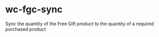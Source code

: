# wc-fgc-sync
Sync the quantity of the Free Gift product to the quantity of a required purchased product
